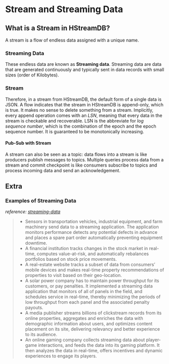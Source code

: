 # Stream and Streaming Data

## What is a **Stream** in HStreamDB?

A stream is a flow of endless data assigned with a unique name.

### Streaming Data

These endless data are known as **Streaming data**. Streaming data are data that are generated continuously and typically sent in data records with small sizes (order of Kilobytes).

### Stream

Therefore, in a stream from HStreamDB, the default form of a single data is JSON. A flow indicates that the stream in HStreamDB is append-only, which is true. It makes no sense to delete something from a stream. Implicitly, every append operation comes with an *LSN*, meaning that every data in the stream is checkable and recoverable. LSN is the abbreviate for *log sequence number*, which is the combination of the epoch and the epoch sequence number. It is guaranteed to be monotonically increasing.

#### Pub-Sub with Stream

A stream can also be seen as a topic: data flows into a stream is like producers publish messages to topics. Multiple queries process data from a stream and commit checkpoint is like consumers subscribe to topics and process incoming data and send an acknowledgement.

## Extra

### Examples of Streaming Data

*reference: [streaming-data](https://aws.amazon.com/streaming-data/)*

> - Sensors in transportation vehicles, industrial equipment, and farm machinery send data to a streaming application. The application monitors performance detects any potential defects in advance and places a spare part order automatically preventing equipment downtime.
> - A financial institution tracks changes in the stock market in real-time, computes value-at-risk, and automatically rebalances portfolios based on stock price movements.
> - A real-estate website tracks a subset of data from consumers’ mobile devices and makes real-time property recommendations of properties to visit based on their geo-location.
> - A solar power company has to maintain power throughput for its customers, or pay penalties. It implemented a streaming data application that monitors of all of panels in the field, and schedules service in real-time, thereby minimizing the periods of low throughput from each panel and the associated penalty payouts.
> - A media publisher streams billions of clickstream records from its online properties, aggregates and enriches the data with demographic information about users, and optimizes content placement on its site, delivering relevancy and better experience to its audience.
> - An online gaming company collects streaming data about player-game interactions, and feeds the data into its gaming platform. It then analyzes the data in real-time, offers incentives and dynamic experiences to engage its players.
